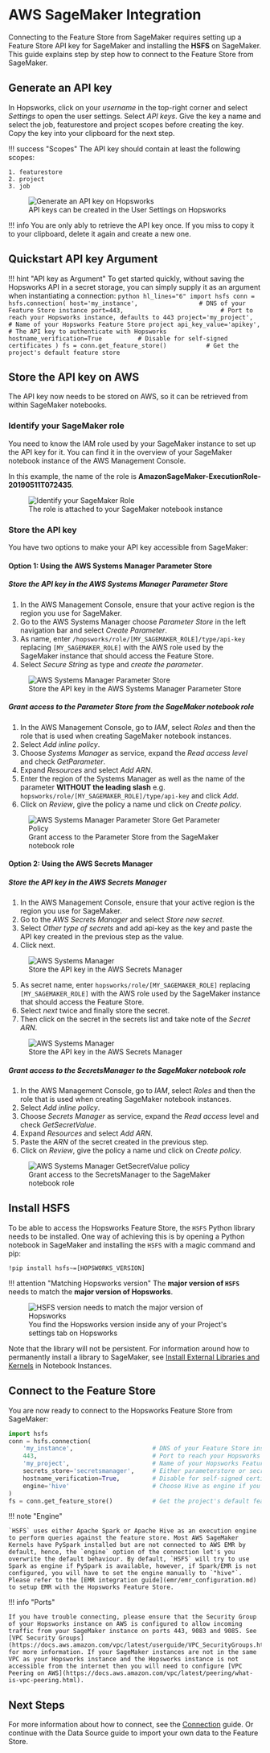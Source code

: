 # AWS SageMaker Integration

Connecting to the Feature Store from SageMaker requires setting up a Feature Store API key for SageMaker and installing the **HSFS** on SageMaker. This guide explains step by step how to connect to the Feature Store from SageMaker.

## Generate an API key

In Hopsworks, click on your *username* in the top-right corner and select *Settings* to open the user settings. Select *API keys*. Give the key a name and select the job, featurestore and project scopes before creating the key. Copy the key into your clipboard for the next step.

!!! success "Scopes"
    The API key should contain at least the following scopes:

    1. featurestore
    2. project
    3. job

<p align="center">
  <figure>
    <img src="../../assets/images/api-key.png" alt="Generate an API key on Hopsworks">
    <figcaption>API keys can be created in the User Settings on Hopsworks</figcaption>
  </figure>
</p>

!!! info
    You are only ably to retrieve the API key once. If you miss to copy it to your clipboard, delete it again and create a new one.

## Quickstart API key Argument

!!! hint "API key as Argument"
    To get started quickly, without saving the Hopsworks API in a secret storage, you can simply supply it as an argument when instantiating a connection:
    ```python hl_lines="6"
        import hsfs
        conn = hsfs.connection(
            host='my_instance',                 # DNS of your Feature Store instance
            port=443,                           # Port to reach your Hopsworks instance, defaults to 443
            project='my_project',               # Name of your Hopsworks Feature Store project
            api_key_value='apikey',             # The API key to authenticate with Hopsworks
            hostname_verification=True          # Disable for self-signed certificates
        )
        fs = conn.get_feature_store()           # Get the project's default feature store
    ```


## Store the API key on AWS

The API key now needs to be stored on AWS, so it can be retrieved from within SageMaker notebooks.

### Identify your SageMaker role

You need to know the IAM role used by your SageMaker instance to set up the API key for it. You can find it in the overview of your SageMaker notebook instance of the AWS Management Console.

In this example, the name of the role is **AmazonSageMaker-ExecutionRole-20190511T072435**.

<p align="center">
  <figure>
    <img src="../../assets/images/sagemaker-role.png" alt="Identify your SageMaker Role">
    <figcaption>The role is attached to your SageMaker notebook instance</figcaption>
  </figure>
</p>

### Store the API key

You have two options to make your API key accessible from SageMaker:

#### Option 1: Using the AWS Systems Manager Parameter Store

##### Store the API key in the AWS Systems Manager Parameter Store

1. In the AWS Management Console, ensure that your active region is the region you use for SageMaker.
2. Go to the AWS Systems Manager choose *Parameter Store* in the left navigation bar and select *Create Parameter*.
3. As name, enter `/hopsworks/role/[MY_SAGEMAKER_ROLE]/type/api-key` replacing `[MY_SAGEMAKER_ROLE]` with the AWS role used by the SageMaker instance that should access the Feature Store.
4. Select *Secure String* as type and *create the parameter*.

<p align="center">
  <figure>
    <img src="../../assets/images/parameter-store.png" alt="AWS Systems Manager Parameter Store">
    <figcaption>Store the API key in the AWS Systems Manager Parameter Store</figcaption>
  </figure>
</p>

##### Grant access to the Parameter Store from the SageMaker notebook role

1. In the AWS Management Console, go to *IAM*, select *Roles* and then the role that is used when creating SageMaker notebook instances.
2. Select *Add inline policy*.
3. Choose *Systems Manager* as service, expand the *Read access level* and check *GetParameter*.
4. Expand *Resources* and select *Add ARN*.
6. Enter the region of the Systems Manager as well as the name of the parameter **WITHOUT the leading slash** e.g. `hopsworks/role/[MY_SAGEMAKER_ROLE]/type/api-key` and click *Add*.
7. Click on *Review*, give the policy a name und click on *Create policy*.

<p align="center">
  <figure>
    <img src="../../assets/images/parameter-store-policy.png" alt="AWS Systems Manager Parameter Store Get Parameter Policy">
    <figcaption>Grant access to the Parameter Store from the SageMaker notebook role</figcaption>
  </figure>
</p>

#### Option 2: Using the AWS Secrets Manager

##### Store the API key in the AWS Secrets Manager

1. In the AWS Management Console, ensure that your active region is the region you use for SageMaker.
2. Go to the *AWS Secrets Manager* and select *Store new secret*.
3. Select *Other type of secrets* and add api-key as the key and paste the API key created in the previous step as the value.
4. Click next.

<p align="center">
  <figure>
    <img src="../../assets/images/secrets-manager-1.png" alt="AWS Systems Manager">
    <figcaption>Store the API key in the AWS Secrets Manager</figcaption>
  </figure>
</p>

5. As secret name, enter `hopsworks/role/[MY_SAGEMAKER_ROLE]` replacing `[MY_SAGEMAKER_ROLE]` with the AWS role used by the SageMaker instance that should access the Feature Store.
6. Select *next* twice and finally store the secret.
7. Then click on the secret in the secrets list and take note of the *Secret ARN*.

<p align="center">
  <figure>
    <img src="../../assets/images/secrets-manager-2.png" alt="AWS Systems Manager">
    <figcaption>Store the API key in the AWS Secrets Manager</figcaption>
  </figure>
</p>

##### Grant access to the SecretsManager to the SageMaker notebook role

1. In the AWS Management Console, go to *IAM*, select *Roles* and then the role that is used when creating SageMaker notebook instances.
2. Select *Add inline policy*.
3. Choose *Secrets Manager* as service, expand the *Read access* level and check *GetSecretValue*.
4. Expand *Resources* and select *Add ARN*.
5. Paste the *ARN* of the secret created in the previous step.
6. Click on *Review*, give the policy a name und click on *Create policy*.

<p align="center">
  <figure>
    <img src="../../assets/images/secrets-manager-policy.png" alt="AWS Systems Manager GetSecretValue policy">
    <figcaption>Grant access to the SecretsManager to the SageMaker notebook role</figcaption>
  </figure>
</p>

## Install **HSFS**

To be able to access the Hopsworks Feature Store, the `HSFS` Python library needs to be installed. One way of achieving this is by opening a Python notebook in SageMaker and installing the `HSFS` with a magic command and pip:

```
!pip install hsfs~=[HOPSWORKS_VERSION]
```

!!! attention "Matching Hopsworks version"
    The **major version of `HSFS`** needs to match the **major version of Hopsworks**.


<p align="center">
    <figure>
        <img src="../../assets/images/hopsworks-version.png" alt="HSFS version needs to match the major version of Hopsworks">
        <figcaption>You find the Hopsworks version inside any of your Project's settings tab on Hopsworks</figcaption>
    </figure>
</p>

Note that the library will not be persistent. For information around how to permanently install a library to SageMaker, see [Install External Libraries and Kernels](https://docs.aws.amazon.com/sagemaker/latest/dg/nbi-add-external.html) in Notebook Instances.

## Connect to the Feature Store

You are now ready to connect to the Hopsworks Feature Store from SageMaker:

```python
import hsfs
conn = hsfs.connection(
    'my_instance',                      # DNS of your Feature Store instance
    443,                                # Port to reach your Hopsworks instance, defaults to 443
    'my_project',                       # Name of your Hopsworks Feature Store project
    secrets_store='secretsmanager',     # Either parameterstore or secretsmanager
    hostname_verification=True,         # Disable for self-signed certificates
    engine='hive'                       # Choose Hive as engine if you haven't set up AWS EMR
)
fs = conn.get_feature_store()           # Get the project's default feature store
```

!!! note "Engine"

    `HSFS` uses either Apache Spark or Apache Hive as an execution engine to perform queries against the feature store. Most AWS SageMaker Kernels have PySpark installed but are not connected to AWS EMR by default, hence, the `engine` option of the connection let's you overwrite the default behaviour. By default, `HSFS` will try to use Spark as engine if PySpark is available, however, if Spark/EMR is not configured, you will have to set the engine manually to `"hive"`. Please refer to the [EMR integration guide](emr/emr_configuration.md) to setup EMR with the Hopsworks Feature Store.


!!! info "Ports"

    If you have trouble connecting, please ensure that the Security Group of your Hopsworks instance on AWS is configured to allow incoming traffic from your SageMaker instance on ports 443, 9083 and 9085. See [VPC Security Groups](https://docs.aws.amazon.com/vpc/latest/userguide/VPC_SecurityGroups.html) for more information. If your SageMaker instances are not in the same VPC as your Hopsworks instance and the Hopsworks instance is not accessible from the internet then you will need to configure [VPC Peering on AWS](https://docs.aws.amazon.com/vpc/latest/peering/what-is-vpc-peering.html).

## Next Steps

For more information about how to connect, see the [Connection](../generated/project.md) guide. Or continue with the Data Source guide to import your own data to the Feature Store.
